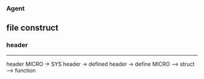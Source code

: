 ### Agent

## file construct
### header
---------------------------------------
header MICRO -> SYS header -> defined header ->  define MICRO --> struct  --> function

## 
